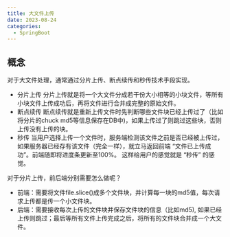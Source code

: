 ```yaml
---
title: 大文件上传
date: 2023-08-24
categories:
  - SpringBoot
---
```


## 概念

对于大文件处理，通常通过分片上传、断点续传和秒传技术手段实现。

* 分片上传
  分片上传就是将一个大文件分成若干份大小相等的小块文件，等所有小块文件上传成功后，再将文件进行合并成完整的原始文件。
* 断点续传
  断点续传就是重新上传文件时先判断哪些文件块已经上传过了（比如将分片的chuck md5等信息保存在DB中)，如果上传过了则跳过这些块，否则上传没有上传的块。
* 秒传
  当用户选择上传一个文件时，服务端检测该文件之前是否已经被上传过，如果服务器已经存有该文件（完全一样），就立马返回前端
  “文件已上传成功”。前端随即将进度条更新至100%。
  这样给用户的感觉就是 “秒传” 的感觉。


对于分片上传，前后端分别需要怎么做呢？
* 前端：需要将文件file.slice()成多个文件块，并计算每一块的md5值，每次请求上传都是传一个小文件块。
* 后端：需要接收每次上传的文件块并保存文件块的信息（比如md5), 如果已经上传则跳过；最后等所有文件上传完成之后，将所有的文件块合并成一个大文件。
